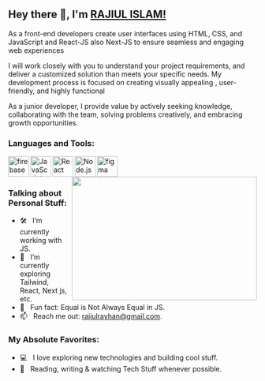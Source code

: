 ## Hey there 👋, I'm [RAJIUL ISLAM!](https://github.com/iampavangandhi/)
<p>As a front-end developers create user interfaces using HTML, CSS, and JavaScript and React-JS also Next-JS to ensure seamless and engaging web experiences</p>
<p>I will work closely with you to understand your project requirements, and deliver a customized solution than meets your specific needs. My development process is focused on creating visually appealing , user-friendly, and highly functional</p>
<p>As a junior developer, I provide value by actively seeking knowledge, collaborating with the team, solving problems creatively, and embracing growth opportunities. </p>
<p></p>

### Languages and Tools:

<a href="https://firebase.google.com/" target="_blank"> <img align="left" src="https://raw.githubusercontent.com/rahul-jha98/github_readme_icons/main/language_and_tools/square/firebase/firebase.svg" alt="firebase" height ="42px"/> </a>
<a href="https://developer.mozilla.org/en-US/docs/Web/JavaScript" target="_blank"> <img align="left" alt="JavaScript" height ="42px"  src="https://raw.githubusercontent.com/rahul-jha98/github_readme_icons/main/language_and_tools/square/javascript/javascript.svg"> </a>
<a href="https://reactjs.org/" target="_blank"> <img align="left" alt="React" height ="42px" src="https://raw.githubusercontent.com/rahul-jha98/github_readme_icons/main/language_and_tools/square/react/react.svg"></a>
<a href="https://nodejs.org" target="_blank"><img align="left" alt="Node.js" height ="42px" src="https://raw.githubusercontent.com/rahul-jha98/github_readme_icons/main/language_and_tools/square/node/node.svg"></a>
<a href="https://www.figma.com/" target="_blank"> <img src="https://raw.githubusercontent.com/rahul-jha98/github_readme_icons/main/language_and_tools/square/figma/figma.svg" alt="figma" height='42px'/> </a>
<br>
<img align="right" height="250" width="375" alt="" src="https://raw.githubusercontent.com/iampavangandhi/iampavangandhi/master/gifs/coder.gif" />
### Talking about Personal Stuff:

- 🛠 &nbsp; I’m currently working with JS.
- 🚀 &nbsp; I’m currently exploring Tailwind, React, Next js, etc. 
- 👾 &nbsp; Fun fact: Equal is Not Always Equal in JS.
- 📫 &nbsp; Reach me out: rajiulrayhan@gmail.com.

### My Absolute Favorites:

- 💻 &nbsp; I love exploring new technologies and building cool stuff.
- 📰 &nbsp; Reading, writing & watching Tech Stuff whenever possible. 
